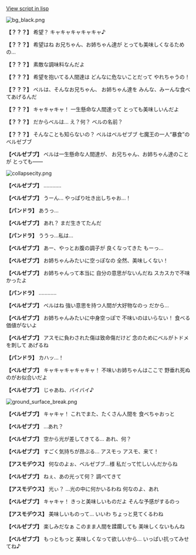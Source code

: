 [View script in lisp](../scripts/202207910.txt)

![bg_black.png](../images/backgrounds/bg_black.png)

**【？？？】**
希望？
キャキャキャキャキャ♪

**【？？？】**
希望はね
お兄ちゃん、お姉ちゃん達が
とっても美味しくなるための…

**【？？？】**
素敵な調味料なんだよ

**【？？？】**
希望を抱いてる人間達は
どんなに危ないことだって
やれちゃうの！

**【？？？】**
ベルは、そんなお兄ちゃん、
お姉ちゃん達を
みんな、みーんな食べてあげるんだ

**【？？？】**
キャキャキャ！
一生懸命な人間達って
とっても美味しいんだよ

**【？？？】**
だからベルは…
え？何？
ベルの名前？

**【？？？】**
そんなことも知らないの？
ベルはベルゼブブ
七魔王の一人“暴食”のベルゼブブ

**【ベルゼブブ】**
ベルは一生懸命な人間達が、
お兄ちゃん、お姉ちゃん達のことが
とっても――

![collapsecity.png](../images/backgrounds/collapsecity.png)

**【ベルゼブブ】**
…………

**【ベルゼブブ】**
うーん…
やっぱり吐き出しちゃお…！

**【パンドラ】**
あうっ…

**【ベルゼブブ】**
あれ？
まだ生きてたんだ

**【パンドラ】**
ううっ…私は…

**【ベルゼブブ】**
あー、やっとお腹の調子が
良くなってきた
もーっ…

**【ベルゼブブ】**
お姉ちゃんみたいに空っぽなの
全然、美味しくない！

**【ベルゼブブ】**
お姉ちゃんって本当に
自分の意思がないんだね
スカスカで不味かったよ

**【パンドラ】**
…………

**【ベルゼブブ】**
ベルはね
強い意思を持つ人間が大好物なのっ
だから…

**【ベルゼブブ】**
お姉ちゃんみたいに中身空っぽで
不味いのはいらない！
食べる価値がないよ

**【ベルゼブブ】**
アスモに負わされた傷は致命傷だけど
念のためにベルがトドメを刺して
あげるね

**【パンドラ】**
カハッ…！

**【ベルゼブブ】**
キャキャキャキャキャ！
不味いお姉ちゃんはここで
野垂れ死ぬのがお似合いだよ

**【ベルゼブブ】**
じゃあね、バイバイ♪

![ground_surface_break.png](../images/backgrounds/ground_surface_break.png)

**【ベルゼブブ】**
キャキャ！
これでまた、たくさん人間を
食べちゃおっと

**【ベルゼブブ】**
…あれ？

**【ベルゼブブ】**
空から光が差してきてる…
あれ、何？

**【ベルゼブブ】**
すごく気持ちが昂ぶる…
アスモっ
アスモ、来て！

**【アスモデウス】**
何なのよぉ、ベルゼブブ…様
私だって忙しいんだからね

**【ベルゼブブ】**
ねぇ、あの光って何？
調べてきて

**【アスモデウス】**
光ぃ？
…光の中に何かいるわね
何なのよ、あれ

**【ベルゼブブ】**
キャキャ！
きっと美味しいものだよ
そんな予感がするのっ

**【アスモデウス】**
美味しいものって…
いいわ
ちょっと見てくるわね

**【ベルゼブブ】**
楽しみだなぁ
このまま人間を蹂躙しても
美味しくないもんね

**【ベルゼブブ】**
もっともっと
美味しくなって欲しいから…
いっぱい抗ってみせてね♪
